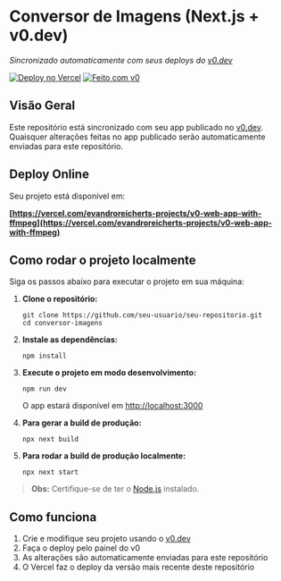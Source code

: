 # Conversor de Imagens (Next.js + v0.dev)

*Sincronizado automaticamente com seus deploys do [v0.dev](https://v0.dev)*

[![Deploy no Vercel](https://img.shields.io/badge/Deployed%20on-Vercel-black?style=for-the-badge&logo=vercel)](https://vercel.com/evandroreicherts-projects/v0-web-app-with-ffmpeg)
[![Feito com v0](https://img.shields.io/badge/Built%20with-v0.dev-black?style=for-the-badge)](https://v0.dev/chat/projects/wmLuE0khjpU)

## Visão Geral

Este repositório está sincronizado com seu app publicado no [v0.dev](https://v0.dev).
Quaisquer alterações feitas no app publicado serão automaticamente enviadas para este repositório.

## Deploy Online

Seu projeto está disponível em:

**[https://vercel.com/evandroreicherts-projects/v0-web-app-with-ffmpeg](https://vercel.com/evandroreicherts-projects/v0-web-app-with-ffmpeg)**

## Como rodar o projeto localmente

Siga os passos abaixo para executar o projeto em sua máquina:

1. **Clone o repositório:**
   ```
   git clone https://github.com/seu-usuario/seu-repositorio.git
   cd conversor-imagens
   ```

2. **Instale as dependências:**
   ```
   npm install
   ```

3. **Execute o projeto em modo desenvolvimento:**
   ```
   npm run dev
   ```
   O app estará disponível em [http://localhost:3000](http://localhost:3000)

4. **Para gerar a build de produção:**
   ```
   npx next build
   ```

5. **Para rodar a build de produção localmente:**
   ```
   npx next start
   ```

> **Obs:** Certifique-se de ter o [Node.js](https://nodejs.org/) instalado.

## Como funciona

1. Crie e modifique seu projeto usando o [v0.dev](https://v0.dev)
2. Faça o deploy pelo painel do v0
3. As alterações são automaticamente enviadas para este repositório
4. O Vercel faz o deploy da versão mais recente deste repositório
